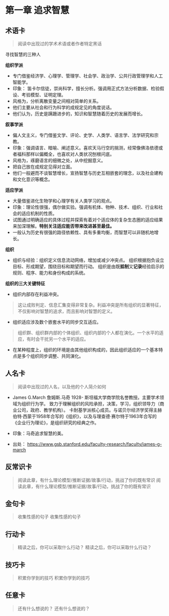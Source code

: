 # 第一章 追求智慧

## 术语卡
> 阅读中出现过的学术术语或者作者特定黑话

寻找智慧的三种人

**组织学派**
- 专门借鉴经济学、心理学、管理学、社会学、政治学、公共行政管理学和人工智能学。
- 印象： 笛卡尔信徒，崇尚科学，擅长分析。强调用正式方法分析数据、检验假设、考验模型、证明定理。
- 风格为，分析离散变量之间相对简单的关系。
- 他们主要从社会和行为科学的成规定见的角度说话。
- 他们认为，历史是蹒跚进步的，知识和智慧随着历史的发展而增长。

**叙事学派**
- 偏人文主义，专门借鉴文学、评论、史学、人类学、语言学、法学研究和宗教。
- 印象：强调语言、暗喻、阐述意义。喜欢天马行空的揣测，经常像佛洛依德或者福科那样以偏概全，也喜欢对人类状况刨根问底。
- 风格为，琢磨语言的细微之处，从中挖掘意义。
- 把自己放在成规定见得对立面。
- 他们一般避而不谈智慧增长，宣扬智慧与历史互相嵌套的理念，以及社会建构和文化意识等概念。

**适应学派**
- 大量借鉴进化生物学和心理学有关人类学习的观点。
- 印象：理论性很强，偶尔做实验。强调有机体、物种、技术、组织、行业和社会的适应机制的性质。
- 试图通过明确适应的具体过程并探索有着对个适应体的复杂生态圈的适应结果来加深理解。**特别关注适应能否带来改进甚至最佳。**
- 一般认为历史有很强的路径依赖性、具有多重均衡，而智慧可以非随机地增长。

**组织**
- 组织与经验：组织定义信息流动网络，增加或减少冲突点。
组织根据抱负设立目标、形成期望，围绕目标和期望而行动。
组织是由既**抵制**又**记录**经验启示的规则、程序、能力和身份构成的系统。
               
**组织的三大关键特征**
- 组织内部存在利益冲突。
>这让成败判定、信息汇集变得非常复杂。利益冲突是所有组织的显著特征，不仅影响对智慧的追求，而且影响对智慧的定义。

-  组织适应涉及数个嵌套水平的同步交互适应。
>组织群、组织群内部的个体组织、组织内部的个人都在演化。一个水平的适应，有时会干扰另一个水平的适应。

-  在某种程度上，组织的环境是由其他组织构成的，因此组织适应的一个基本特点是多个组织同步调整、共同演化。


## 人名卡
> 阅读中出现过的人名，以及他的个人简介如何

- James G.March  詹姆斯.马奇  1928-
斯坦福大学商学院名誉教授。主要学术领域为组织行为学。
致力于理解组织的风险承担，决策，学习，组织领导力（商业公司，政府、教学机构）。
卡耐基学派核心成员。与诺贝尔经济学奖得主赫伯特·西蒙于1958年合写的《组织》，以及与理查德·赛尔特于1963年合写的《企业行为理论》，是组织研究的经典之作。

- 印象：马奇追求智慧的美。

- 出处： https://www.gsb.stanford.edu/faculty-research/faculty/james-g-march

## 反常识卡 
>阅读此章，有什么理论模型/推断证据/故事/行动，挑战了你的既有常识
>阅读此章，有什么理论模型/推断证据/故事/行动，挑战了你的既有常识
## 金句卡
>收集性感的句子
>收集性感的句子
## 行动卡
>精读之后，你可以采取什么行动？
>精读之后，你可以采取什么行动？
## 技巧卡
>积累你学到的技巧
>积累你学到的技巧
## 任意卡
>还有什么想说的？
>还有什么想说的？

